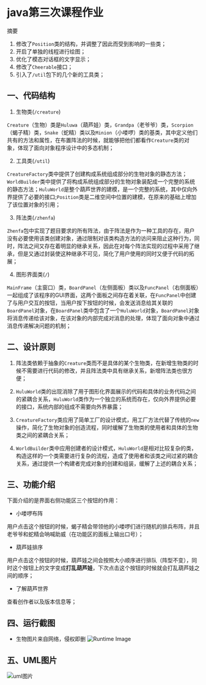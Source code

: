 # java第三次课程作业
摘要
1. 修改了`Position`类的结构，并调整了因此而受到影响的一些类；
2. 开启了单独的线程进行绘图；
3. 优化了模态对话框的文字显示；
4. 修改了`Cheerable`接口；
5. 引入了`/util`包下的几个新的工具类；
## 一、代码结构
1. 生物类(`/creature`)

`Creature`（生物）类是`Huluwa`（葫芦娃）类，`Grandpa`（老爷爷）类，`Scorpion`（蝎子精）类，`Snake`（蛇精）类以及`Minion`（小喽啰）类的基类，其中定义他们共有的方法和属性，在布置阵法的时候，就能够把他们都看作`Creature`类的对象，体现了面向对象程序设计中的多态机制；

2. 工具类(`/util`)

`CreatureFactory`类中提供了创建构成系统组成部分的生物对象的静态方法；
`WorldBuilder`类中提供了将构成系统组成部分的生物对象装配成一个完整的系统的静态方法；`HuluWorld`是整个葫芦世界的建模，是一个完整的系统，其中仅向外界提供了必要的接口;`Position`类是二维空间中位置的建模，在原来的基础上增加了该位置对象的引用；

3. 阵法类(`/zhenfa`)

`Zhenfa`包中实现了题目要求的所有阵法，由于阵法是作为一种工具的存在，用户没有必要使用该类创建对象，通过限制对该类构造方法的访问来阻止这种行为，同时，阵法之间又存在着明显的继承关系，因此在对每个阵法实现的过程中采用了继承，但是又通过封装使这种继承不可见，简化了用户使用的同时又便于代码的拓展；

4. 图形界面类(`/`)

`MainFrame`（主窗口）类，`BoardPanel`（左侧面板）类以及`FuncPanel`（右侧面板）一起组成了该程序的GUI界面，这两个面板之间存在着关联，在`FuncPanel`中创建了与用户交互的按钮，当用户按下按钮的时候，会发送消息给其关联的`BoardPanel`对象，在`BoardPanel`类中包含了一个`HuluWorld`对象，`BoardPanel`对象将消息传递给该对象，在该对象的内部完成对消息的处理，体现了面向对象中通过消息传递解决问题的机制；

## 二、设计原则

1. 阵法类依赖于抽象的`Creature`类而不是具体的某个生物类，在新增生物类的时候不需要进行代码的修改，并且阵法类中具有继承关系，新增阵法类也很方便；

2. `HuluWorld`类的出现消除了用于图形化界面展示的代码和具体的业务代码之间的紧耦合关系，`HuluWorld`类作为一个独立的系统而存在，仅向外界提供必要的接口，系统内部的组成不需要向外界暴露；

3. `CreatureFactory`类应用了简单工厂的设计模式，用工厂方法代替了传统的`new`操作，简化了生物对象的创造流程，同时缓解了生物类的使用者和具体的生物类之间的紧耦合关系；

4. `WorldBuilder`类中应用创建者的设计模式，`HuluWorld`是相对比较复杂的类，构造这样的一个类需要进行复杂的流程，造成了使用者和该类之间过紧的耦合关系，通过提供一个构建者完成对象的创建和组装，缓解了上述的耦合关系；
## 三、功能介绍
下面介绍的是界面右侧功能区三个按钮的作用：
- 小喽啰布阵

用户点击这个按钮的时候，蝎子精会带领他的小喽啰们进行随机的排兵布阵，并且老爷爷和蛇精会呐喊助威（在功能区的面板上输出口号）；

- 葫芦娃排序

用户点击这个按钮的时候，葫芦娃之间会按照大小顺序进行排队（阵型不变），同时这个按钮上的文字变成**打乱葫芦娃**，下次点击这个按钮的时候就会打乱葫芦娃之间的顺序；

- 了解葫芦世界

查看创作者以及版本信息等；

## 四、运行截图
- 生物图片来自网络，侵权即删
![Runtime Image](https://s2.ax1x.com/2019/09/25/uZowEd.png)

## 五、UML图片
![uml图片](https://s2.ax1x.com/2019/09/25/uZgUBt.png)
